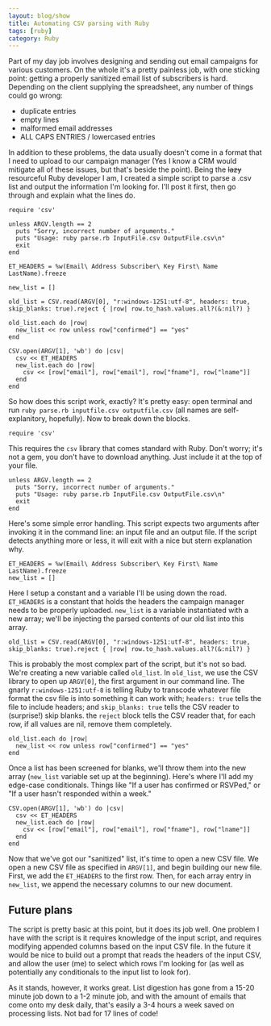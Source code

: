 ```yaml
---
layout: blog/show
title: Automating CSV parsing with Ruby
tags: [ruby]
category: Ruby
---
```

Part of my day job involves designing and sending out email campaigns for various customers. On the whole it's a pretty painless job, with one sticking point: getting a properly sanitized email list of subscribers is hard. Depending on the client supplying the spreadsheet, any number of things could go wrong:

* duplicate entries
* empty lines
* malformed email addresses
* ALL CAPS ENTRIES / lowercased entries

In addition to these problems, the data usually doesn't come in a format that I need to upload to our campaign manager (Yes I know a CRM would mitigate all of these issues, but that's beside the point). Being the <del>lazy</del> resourceful Ruby developer I am, I created a simple script to parse a .csv list and output the information I'm looking for. I'll post it first, then go through and explain what the lines do.

~~~
require 'csv'

unless ARGV.length == 2
  puts "Sorry, incorrect number of arguments."
  puts "Usage: ruby parse.rb InputFile.csv OutputFile.csv\n"
  exit
end

ET_HEADERS = %w(Email\ Address Subscriber\ Key First\ Name LastName).freeze

new_list = []

old_list = CSV.read(ARGV[0], "r:windows-1251:utf-8", headers: true, skip_blanks: true).reject { |row| row.to_hash.values.all?(&:nil?) }

old_list.each do |row|
  new_list << row unless row["confirmed"] == "yes"
end

CSV.open(ARGV[1], 'wb') do |csv|
  csv << ET_HEADERS
  new_list.each do |row|
    csv << [row["email"], row["email"], row["fname"], row["lname"]]
  end
end
~~~

So how does this script work, exactly? It's pretty easy: open terminal and run `ruby parse.rb inputfile.csv outputfile.csv` (all names are self-explanitory, hopefully). Now to break down the blocks.

~~~
require 'csv'
~~~

This requires the `csv` library that comes standard with Ruby. Don't worry; it's not a gem, you don't have to download anything. Just include it at the top of your file.

~~~
unless ARGV.length == 2
  puts "Sorry, incorrect number of arguments."
  puts "Usage: ruby parse.rb InputFile.csv OutputFile.csv\n"
  exit
end
~~~

Here's some simple error handling. This script expects two arguments after invoking it in the command line: an input file and an output file. If the script detects anything more or less, it will exit with a nice but stern explanation why.

~~~
ET_HEADERS = %w(Email\ Address Subscriber\ Key First\ Name LastName).freeze
new_list = []
~~~

Here I setup a constant and a variable I'll be using down the road. `ET_HEADERS` is a constant that holds the headers the campaign manager needs to be properly uploaded. `new_list` is a variable instantiated with a new array; we'll be injecting the parsed contents of our old list into this array.

~~~
old_list = CSV.read(ARGV[0], "r:windows-1251:utf-8", headers: true, skip_blanks: true).reject { |row| row.to_hash.values.all?(&:nil?) }
~~~

This is probably the most complex part of the script, but it's not so bad. We're creating a new variable called `old_list`. In `old_list`, we use the CSV library to open up `ARGV[0]`, the first argument in our command line. The gnarly `r:windows-1251:utf-8` is telling Ruby to transcode whatever file format the csv file is into something it can work with; `headers: true` tells the file to include headers; and `skip_blanks: true` tells the CSV reader to (surprise!) skip blanks. the `reject` block tells the CSV reader that, for each row, if all values are nil, remove them completely.

~~~
old_list.each do |row|
  new_list << row unless row["confirmed"] == "yes"
end
~~~

Once a list has been screened for blanks, we'll throw them into the new array (`new_list` variable set up at the beginning). Here's where I'll add my edge-case conditionals. Things like "If a user has confirmed or RSVPed," or "If a user hasn't responded within a week."

~~~
CSV.open(ARGV[1], 'wb') do |csv|
  csv << ET_HEADERS
  new_list.each do |row|
    csv << [row["email"], row["email"], row["fname"], row["lname"]]
  end
end
~~~

Now that we've got our "sanitized" list, it's time to open a new CSV file. We open a new CSV file as specified in `ARGV[1]`, and begin building our new file. First, we add the `ET_HEADERS` to the first row. Then, for each array entry in `new_list`, we append the necessary columns to our new document.

## Future plans

The script is pretty basic at this point, but it does its job well. One problem I have with the script is it requires knowledge of the input script, and requires modifying appended columns based on the input CSV file. In the future it would be nice to build out a prompt that reads the headers of the input CSV, and allow the user (me) to select which rows I'm looking for (as well as potentially any conditionals to the input list to look for).

As it stands, however, it works great. List digestion has gone from a 15-20 minute job down to a 1-2 minute job, and with the amount of emails that come onto my desk daily, that's easily a 3-4 hours a week saved on processing lists. Not bad for 17 lines of code!
